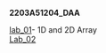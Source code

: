 **2203A51204_DAA**

[lab_01](https://github.com/vivekvardhan30/2203A51204_DAA/tree/main/DAA_LAB%2001)- 1D and 2D Array <br>
[Lab_02]()
